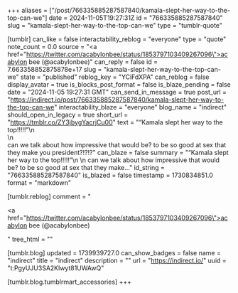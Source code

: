 +++
aliases = ["/post/766335885287587840/kamala-slept-her-way-to-the-top-can-we"]
date = 2024-11-05T19:27:31Z
id = "766335885287587840"
slug = "kamala-slept-her-way-to-the-top-can-we"
type = "tumblr-quote"

[tumblr]
can_like = false
interactability_reblog = "everyone"
type = "quote"
note_count = 0.0
source = "<a href=\"https://twitter.com/acabylonbee/status/1853797103409267096\">acabylon bee (@acabylonbee)</a>"
can_reply = false
id = 7.663358852875878e+17
slug = "kamala-slept-her-way-to-the-top-can-we"
state = "published"
reblog_key = "YCiFdXPA"
can_reblog = false
display_avatar = true
is_blocks_post_format = false
is_blaze_pending = false
date = "2024-11-05 19:27:31 GMT"
can_send_in_message = true
post_url = "https://indirect.io/post/766335885287587840/kamala-slept-her-way-to-the-top-can-we"
interactability_blaze = "everyone"
blog_name = "indirect"
should_open_in_legacy = true
short_url = "https://tmblr.co/ZY3jbygYacrjCu00"
text = "&ldquo;Kamala slept her way to the top!!!!!&rdquo;\n<br/>\n<br/>can we talk about how impressive that would be? to be so good at sex that they make you president?!?!?"
can_blaze = false
summary = "“Kamala slept her way to the top!!!!!”\n \n can we talk about how impressive that would be? to be so good at sex that they make..."
id_string = "766335885287587840"
is_blazed = false
timestamp = 1730834851.0
format = "markdown"

[tumblr.reblog]
comment = "<p><a href=\"https://twitter.com/acabylonbee/status/1853797103409267096\">acabylon bee (@acabylonbee)</a></p>"
tree_html = ""

[tumblr.blog]
updated = 1739939727.0
can_show_badges = false
name = "indirect"
title = "indirect"
description = ""
url = "https://indirect.io/"
uuid = "t:PgyUJU3SA2Klwyt81UWAwQ"

[tumblr.blog.tumblrmart_accessories]
+++
